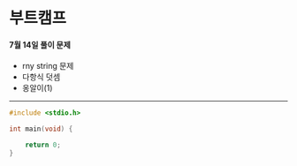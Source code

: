 # 부트캠프



#### 7월 14일 풀이 문제
- rny string 문제
- 다항식 덧셈
- 옹알이(1)
---

```c
#include <stdio.h>

int main(void) {

    return 0;
}

```